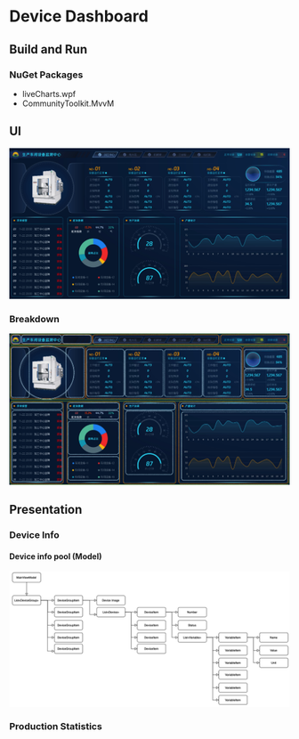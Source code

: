 # Device Dashboard

## Build and Run

### NuGet Packages

- liveCharts.wpf
- CommunityToolkit.MvvM

## UI

![UI](./device-dashboard/Public/ui.jpg)

### Breakdown

![UI breakdown](./device-dashboard/Public/ui-2.jpg)

## Presentation

### Device Info

#### Device info pool (Model)
![Device Info Pool Data Structure](./device-dashboard/Public/device-info-pool.jpg)

### Production Statistics
